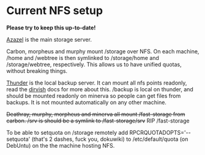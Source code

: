 # Current NFS setup

**Please try to keep this up-to-date!**

[Azazel](/machines/azazel) is the main storage server.

Carbon, morpheus and murphy mount /storage over NFS. On each machine, /home and /webtree is then symlinked to /storage/home and /storage/webtree, respectively. This allows us to have unified quotas, without breaking things.

[Thunder](thunder) is the local backup server. It can mount all nfs points readonly, read the [dirvish](dirvish) docs for more about this. /backup is local on thunder, and should be mounted readonly on minerva so people can get files from backups. It is not mounted automatically on any other machine.

<del>Deathray, murphy, morpheus and minerva all mount /fast-storage from carbon. /srv is should be a symlink to /fast-storage/srv</del> RIP /fast-storage

To be able to setquota on /storage remotely add RPCRQUOTADOPTS='--setquota' (that's 2 dashes, fuck you, dokuwiki) to /etc/default/quota (on DebUntu) on the the machine hosting NFS.
